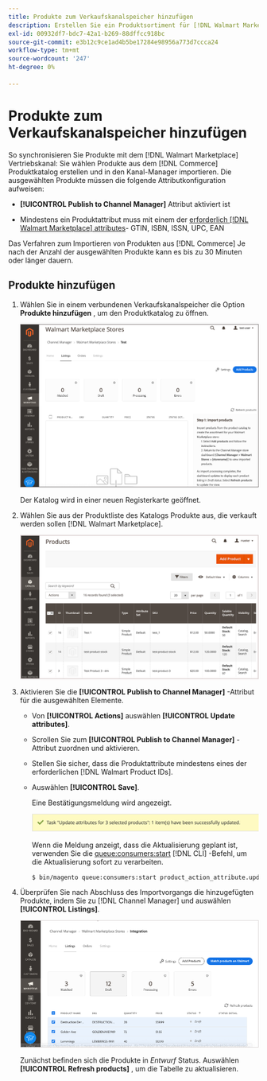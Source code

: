 ```yaml
---
title: Produkte zum Verkaufskanalspeicher hinzufügen
description: Erstellen Sie ein Produktsortiment für [!DNL Walmart Marketplace] Vertrieb durch Hinzufügen von Produkten aus dem Katalog zum Vertriebskanal
exl-id: 00932df7-bdc7-42a1-b269-88dffcc918bc
source-git-commit: e3b12c9ce1ad4b5be17284e98956a773d7ccca24
workflow-type: tm+mt
source-wordcount: '247'
ht-degree: 0%

---
```



# Produkte zum Verkaufskanalspeicher hinzufügen

So synchronisieren Sie Produkte mit dem [!DNL Walmart Marketplace] Vertriebskanal: Sie wählen Produkte aus dem [!DNL Commerce] Produktkatalog erstellen und in den Kanal-Manager importieren. Die ausgewählten Produkte müssen die folgende Attributkonfiguration aufweisen:

- **[!UICONTROL Publish to Channel Manager]** Attribut aktiviert ist

- Mindestens ein Produktattribut muss mit einem der [erforderlich [!DNL Walmart Marketplace] attributes](map-catalog-attributes.md)- GTIN, ISBN, ISSN, UPC, EAN

Das Verfahren zum Importieren von Produkten aus [!DNL Commerce] Je nach der Anzahl der ausgewählten Produkte kann es bis zu 30 Minuten oder länger dauern.

## Produkte hinzufügen

1. Wählen Sie in einem verbundenen Verkaufskanalspeicher die Option **Produkte hinzufügen** , um den Produktkatalog zu öffnen.

   ![Produkte zum Verkaufskanalspeicher hinzufügen](assets/add-initial-products-to-connected-channel.png)

   Der Katalog wird in einer neuen Registerkarte geöffnet.

1. Wählen Sie aus der Produktliste des Katalogs Produkte aus, die verkauft werden sollen [!DNL Walmart Marketplace].

   ![Senden von Produkten an den Verkaufskanalspeicher](assets/select-products-from-catalog.png)

1. Aktivieren Sie die **[!UICONTROL Publish to Channel Manager]** -Attribut für die ausgewählten Elemente.

   - Von **[!UICONTROL Actions]** auswählen **[!UICONTROL Update attributes]**.

   - Scrollen Sie zum **[!UICONTROL Publish to Channel Manager]** -Attribut zuordnen und aktivieren.

   - Stellen Sie sicher, dass die Produktattribute mindestens eines der erforderlichen [!DNL Walmart Product IDs].

   - Auswählen **[!UICONTROL Save]**.

      Eine Bestätigungsmeldung wird angezeigt.

      ![Bestätigungsnachricht zum Produktimport von einem Katalog zu einem Verkaufskanal](assets/product-import-from-catalog-confirmation.png)

      Wenn die Meldung anzeigt, dass die Aktualisierung geplant ist, verwenden Sie die [queue:consumers:start](https://devdocs.magento.com/guides/v2.4/config-guide/cli/config-cli-subcommands-queue.html) [!DNL CLI] -Befehl, um die Aktualisierung sofort zu verarbeiten.

      ```bash
      $ bin/magento queue:consumers:start product_action_attribute.update
      ```

1. Überprüfen Sie nach Abschluss des Importvorgangs die hinzugefügten Produkte, indem Sie zu [!DNL Channel Manager] und auswählen **[!UICONTROL Listings]**.

   ![Importierte Produkte in verbundene Vertriebskanäle](assets/products-in-marketplace-sales-channel.png)

   Zunächst befinden sich die Produkte in *Entwurf* Status. Auswählen **[!UICONTROL Refresh products]** , um die Tabelle zu aktualisieren.

